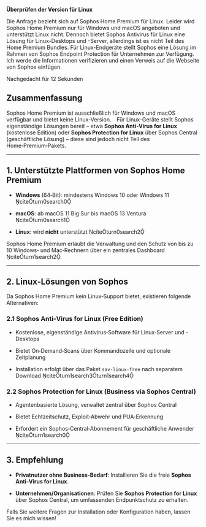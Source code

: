 **Überprüfen der Version für Linux**

Die Anfrage bezieht sich auf Sophos Home Premium für Linux. Leider wird Sophos Home Premium nur für Windows und macOS angeboten und unterstützt Linux nicht. Dennoch bietet Sophos Antivirus für Linux eine Lösung für Linux-Desktops und -Server, allerdings ist es nicht Teil des Home Premium Bundles. Für Linux-Endgeräte stellt Sophos eine Lösung im Rahmen von Sophos Endpoint Protection für Unternehmen zur Verfügung. Ich werde die Informationen verifizieren und einen Verweis auf die Webseite von Sophos einfügen.

Nachgedacht für 12 Sekunden

## Zusammenfassung

Sophos Home Premium ist ausschließlich für Windows und macOS verfügbar und bietet keine Linux-Version. Für Linux-Geräte stellt Sophos eigenständige Lösungen bereit – etwa **Sophos Anti‑Virus for Linux** (kostenlose Edition) oder **Sophos Protection for Linux** über Sophos Central (geschäftliche Lösung) – diese sind jedoch nicht Teil des Home‑Premium‑Pakets.

---

## 1. Unterstützte Plattformen von Sophos Home Premium

- **Windows** (64‑Bit): mindestens Windows 10 oder Windows 11 citeturn0search0
    
- **macOS**: ab macOS 11 Big Sur bis macOS 13 Ventura citeturn0search1
    
- **Linux**: wird **nicht** unterstützt citeturn0search2
    

Sophos Home Premium erlaubt die Verwaltung und den Schutz von bis zu 10 Windows‑ und Mac‑Rechnern über ein zentrales Dashboard citeturn1search2.

---

## 2. Linux‑Lösungen von Sophos

Da Sophos Home Premium kein Linux‑Support bietet, existieren folgende Alternativen:

### 2.1 Sophos Anti‑Virus for Linux (Free Edition)

- Kostenlose, eigenständige Antivirus‑Software für Linux‑Server und -Desktops
    
- Bietet On‑Demand‑Scans über Kommandozeile und optionale Zeitplanung
    
- Installation erfolgt über das Paket `sav-linux-free` nach separatem Download citeturn1search3turn1search4
    

### 2.2 Sophos Protection for Linux (Business via Sophos Central)

- Agentenbasierte Lösung, verwaltet zentral über Sophos Central
    
- Bietet Echtzeitschutz, Exploit‑Abwehr und PUA‑Erkennung
    
- Erfordert ein Sophos‑Central‑Abonnement für geschäftliche Anwender citeturn1search0
    

---

## 3. Empfehlung

- **Privatnutzer ohne Business‑Bedarf**: Installieren Sie die freie **Sophos Anti‑Virus for Linux**.
    
- **Unternehmen/Organisationen**: Prüfen Sie **Sophos Protection for Linux** über Sophos Central, um umfassenden Endpunktschutz zu erhalten.
    

Falls Sie weitere Fragen zur Installation oder Konfiguration haben, lassen Sie es mich wissen!
